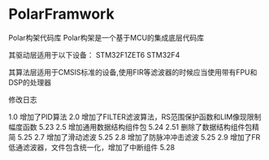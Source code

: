 # PolarFramwork

Polar构架代码库
Polar构架是一个基于MCU的集成底层代码库

其驱动层适用于以下设备：
STM32F1ZET6
STM32F4

其算法层适用于CMSIS标准的设备,使用FIR等滤波器的时候应当使用带有FPU和DSP的处理器

修改日志

1.0 增加了PID算法 
2.0 增加了FILTER滤波算法，RS范围保护函数和LIM像现限制幅度函数        5.23
2.5 增加通用数据结构组件包                                         5.24 
2.51 删除了数据结构组件包精简                                      5.25
2.7  增加了滑动滤波                                               5.25
2.8  增加了防脉冲冲击滤波                                          5.25
2.9  增加了FR低通滤波器，文件包含统一化，增加了中断组件              5.28